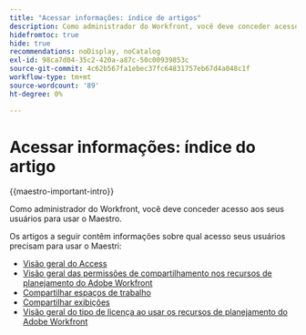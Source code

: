 ```yaml
---
title: "Acessar informações: índice de artigos"
description: Como administrador do Workfront, você deve conceder acesso aos seus usuários para usar o Maestro. Os artigos a seguir contêm informações sobre qual acesso seus usuários precisam para usar o Maestri.
hidefromtoc: true
hide: true
recommendations: noDisplay, noCatalog
exl-id: 98ca7d04-35c2-420a-a87c-50c00939853c
source-git-commit: 4c62b567fa1ebec37fc64831757eb67d4a048c1f
workflow-type: tm+mt
source-wordcount: '89'
ht-degree: 0%

---
```


# Acessar informações: índice do artigo

{{maestro-important-intro}}

Como administrador do Workfront, você deve conceder acesso aos seus usuários para usar o Maestro.

Os artigos a seguir contêm informações sobre qual acesso seus usuários precisam para usar o Maestri:

* [Visão geral do Access](../access/access-overview.md)
* [Visão geral das permissões de compartilhamento nos recursos de planejamento do Adobe Workfront](/help/quicksilver/maestro/access/sharing-permissions-overview.md)
* [Compartilhar espaços de trabalho](/help/quicksilver/maestro/access/share-workspaces.md)
* [Compartilhar exibições](/help/quicksilver/maestro/access/share-views.md)
* [Visão geral do tipo de licença ao usar os recursos de planejamento do Adobe Workfront](/help/quicksilver/maestro/access/license-type-overview.md)


